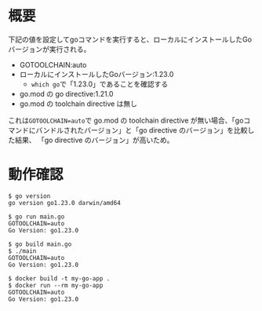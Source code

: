 # 概要
下記の値を設定してgoコマンドを実行すると、ローカルにインストールしたGoバージョンが実行される。

- GOTOOLCHAIN:auto
- ローカルにインストールしたGoバージョン:1.23.0
  - `which go`で「1.23.0」であることを確認する
- go.mod の go directive:1.21.0
- go.mod の toolchain directive は無し

これは`GOTOOLCHAIN=auto`で go.mod の toolchain directive が無い場合、「goコマンドにバンドルされたバージョン」と「go directive のバージョン」を比較した結果、
「go directive のバージョン」が高いため。

# 動作確認
```
$ go version
go version go1.23.0 darwin/amd64
```

```
$ go run main.go
GOTOOLCHAIN=auto
Go Version: go1.23.0
```

```
$ go build main.go
$ ./main 
GOTOOLCHAIN=auto
Go Version: go1.23.0
```

```
$ docker build -t my-go-app .
$ docker run --rm my-go-app
GOTOOLCHAIN=auto
Go Version: go1.23.0
```
